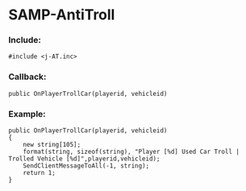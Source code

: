 # SAMP-AntiTroll


### Include:
```pawn
#include <j-AT.inc>
```

### Callback:
```pawn
public OnPlayerTrollCar(playerid, vehicleid)
```

### Example:
```pawn
public OnPlayerTrollCar(playerid, vehicleid)
{
	new string[105];
	format(string, sizeof(string), "Player [%d] Used Car Troll | Trolled Vehicle [%d]",playerid,vehicleid);
	SendClientMessageToAll(-1, string);
	return 1;
}
```
